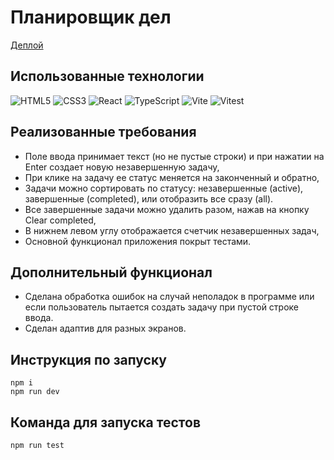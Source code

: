 # Планировщик дел

[Деплой](https://edelsid.github.io/toDo/)

## Использованные технологии

![HTML5](https://img.shields.io/badge/html5-%23E34F26.svg?style=for-the-badge&logo=html5&logoColor=white) ![CSS3](https://img.shields.io/badge/css3-%231572B6.svg?style=for-the-badge&logo=css3&logoColor=white) ![React](https://img.shields.io/badge/react-%2320232a.svg?style=for-the-badge&logo=react&logoColor=%2361DAFB) ![TypeScript](https://img.shields.io/badge/typescript-%23007ACC.svg?style=for-the-badge&logo=typescript&logoColor=white) ![Vite](https://img.shields.io/badge/vite-%23646CFF.svg?style=for-the-badge&logo=vite&logoColor=white) ![Vitest](https://img.shields.io/badge/-Vitest-252529?style=for-the-badge&logo=vitest&logoColor=FCC72B)

## Реализованные требования
- Поле ввода принимает текст (но не пустые строки) и при нажатии на Enter создает новую незавершенную задачу,
- При клике на задачу ее статус меняется на законченный и обратно,
- Задачи можно сортировать по статусу: незавершенные (active), завершенные (completed), или отобразить все сразу (all).
- Все завершенные задачи можно удалить разом, нажав на кнопку Clear completed,
- В нижнем левом углу отображается счетчик незавершенных задач,
- Основной функционал приложения покрыт тестами.

## Дополнительный функционал
- Сделана обработка ошибок на случай неполадок в программе или если пользователь пытается создать задачу при пустой строке ввода.
- Сделан адаптив для разных экранов.

## Инструкция по запуску
```
npm i
npm run dev
```

## Команда для запуска тестов
```
npm run test
```